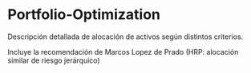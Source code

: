 # Portfolio-Optimization

Descripción detallada de alocación de activos según distintos criterios.

Incluye la recomendación de Marcos Lopez de Prado (HRP: alocación similar de riesgo jerárquico)
